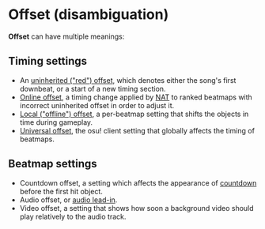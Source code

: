 # Offset (disambiguation)

**Offset** can have multiple meanings:

## Timing settings

- An [uninherited ("red") offset](/wiki/Beatmapping/Offset), which denotes either the song's first downbeat, or a start of a new timing section.
- [Online offset](/wiki/Beatmap/Online_offset), a timing change applied by [NAT](/wiki/People/The_Team/Nomination_Assessment_Team) to ranked beatmaps with incorrect uninherited offset in order to adjust it.
- [Local ("offline") offset](/wiki/Glossary#local-song-offset), a per-beatmap setting that shifts the objects in time during gameplay.
- [Universal offset](/wiki/Universal_offset), the osu! client setting that globally affects the timing of beatmaps.

## Beatmap settings

- Countdown offset, a setting which affects the appearance of [countdown](/wiki/Beatmapping/Countdown) before the first hit object.
- Audio offset, or [audio lead-in](/wiki/Glossary/Lead-in).
- Video offset, a setting that shows how soon a background video should play relatively to the audio track.
